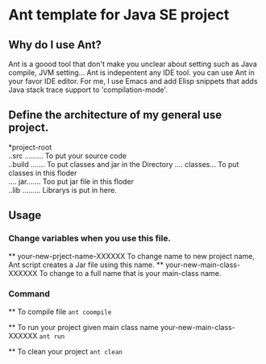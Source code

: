 Ant template for Java SE project
==================================
## Why do I use Ant?
Ant is a goood tool that don't make you unclear about setting
such as Java compile, JVM setting... Ant is  indepentent any IDE tool.
you can use Ant in your favor IDE editor. For me, I use Emacs and
add Elisp snippets that adds Java stack trace support to 'compilation-mode'.



## Define the architecture of my general use project.

 *project-root					  
..src ......... To put your source code		   
..build ....... To put classes and jar in the Directory
.... classes... To put classes in this floder						   
.... jar....... Too put jar file in this floder						    
..lib ......... Librarys is put in here.		  



## Usage 

### Change variables when you use this file.

**  your-new-prject-name-XXXXXX
 To change name to new project name, Ant script creates a Jar file
 using this name.
**  your-new-main-class-XXXXXX
  To change to a full name that is your main-class name. 

### Command
** To compile file 
``` ant coompile ```

** To run your project given main class name  your-new-main-class-XXXXXX
``` ant run ```

** To clean your project
``` ant clean ```


